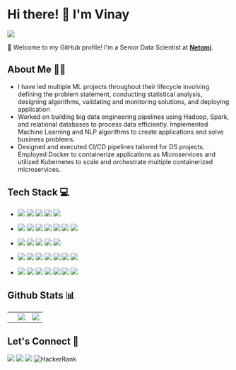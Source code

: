 # Hi there! 👋 I'm Vinay

![](https://img.shields.io/badge/Role-Senior%20Data%20Scientist-orange) 

🌟 Welcome to my GitHub profile! I'm a Senior Data Scientist at [**Netomi**](https://www.netomi.com/). 

## About Me 🧙‍♂️

- I have led multiple ML projects throughout their lifecycle involving defining the problem statement, conducting statistical analysis, designing algorithms, validating and monitoring solutions, and deploying application
- Worked on building big data engineering pipelines using Hadoop, Spark, and relational databases to process data efficiently. Implemented Machine Learning and NLP algorithms to create applications and solve business problems.
- Designed and executed CI/CD pipelines tailored for DS projects. Employed Docker to containerize applications as Microservices and utilized Kubernetes to scale and orchestrate multiple containerized microservices.

## Tech Stack 💻

- ![](https://img.shields.io/badge/Programming%20Langauage-gray)
![](https://img.shields.io/badge/Python-informational?style=flat&logo=python&logoColor=white&color=blue) ![](https://img.shields.io/badge/R-informational?style=flat&logo=R&logoColor=white&color=blue) ![](https://img.shields.io/badge/Java-informational?style=flat&logo=openjdk&logoColor=white&color=blue) ![](https://img.shields.io/badge/Shell-informational?style=flat&logo=gnu-bash&logoColor=white&color=blue)

- ![](https://img.shields.io/badge/Data%20Engineering-gray)
![](https://img.shields.io/badge/Hadoop-informational?style=flat&logo=apachehadoop&logoColor=white&color=purple)
![](https://img.shields.io/badge/Hive-informational?style=flat&logo=apachehive&logoColor=white&color=purple)
![](https://img.shields.io/badge/Spark-informational?style=flat&logo=apachespark&logoColor=white&color=purple)
![](https://img.shields.io/badge/MySQL-informational?style=flat&logo=mysql&logoColor=white&color=purple)
![](https://img.shields.io/badge/MySQL-informational?style=flat&logo=mysql&logoColor=white&color=purple)
![](https://img.shields.io/badge/Postgress-informational?style=flat&logo=postgresql&logoColor=white&color=purple)

- ![](https://img.shields.io/badge/ML%20Ops-gray)
![](https://img.shields.io/badge/Docker-informational?style=flat&logo=docker&logoColor=white&color=darkgreen)
![](https://img.shields.io/badge/Kubernetes-informational?style=flat&logo=kubernetes&logoColor=white&color=darkgreen)
![](https://img.shields.io/badge/Teamcity-informational?style=flat&logo=teamcity&logoColor=white&color=darkgreen)
![](https://img.shields.io/badge/Travis%20CI-informational?style=flat&logo=travis&logoColor=white&color=darkgreen)

- ![](https://img.shields.io/badge/ML%20Packages-gray)
![](https://img.shields.io/badge/Pytorch-informational?color=yellow)
![](https://img.shields.io/badge/Tensorflow-informational?color=yellow)
![](https://img.shields.io/badge/Transformer-informational?color=yellow)
![](https://img.shields.io/badge/Scikit%20learn-informational?color=yellow)
![](https://img.shields.io/badge/Optuna-informational?color=yellow)
![](https://img.shields.io/badge/FastAPI-informational?color=yellow)

- ![](https://img.shields.io/badge/Tools%20&%20Platforms-gray)
![](https://img.shields.io/badge/AWS-brown) ![](https://img.shields.io/badge/Azure-brown) ![](https://img.shields.io/badge/KubeFlow-brown) ![](https://img.shields.io/badge/GitHub-brown) ![](https://img.shields.io/badge/BitBucket-brown) ![](https://img.shields.io/badge/Jira-brown)


## Github Stats 📊 

<table border="0">
 <tr>
<td class="d-inline">
  <td>
<img src="https://github-readme-stats.vercel.app/api?username=vinay-singh27&count_private=true&show_icons=true" />

</td>

<td>
<img src="https://github-readme-stats.vercel.app/api/top-langs/?username=vinay-singh27&layout=compact&hide=jupyter%20notebook"/>

</td>

</table>


## Let's Connect 🤝

[![](https://img.shields.io/badge/linkedin-%230077B5.svg?style=for-the-badge&logo=linkedin&logoColor=white)](https://linkedin.com/in/vinay-singh27)
[![](https://img.shields.io/badge/Gmail-D14836?style=for-the-badge&logo=gmail&logoColor=white)](vinaysin27@gmail.com)
[![](https://img.shields.io/badge/Twitter-%231DA1F2.svg?style=for-the-badge&logo=Twitter&logoColor=white)](https://twitter.com/an_0utlier)
![HackerRank](https://img.shields.io/badge/-Hackerrank-2EC866?style=for-the-badge&logo=HackerRank&logoColor=white)




